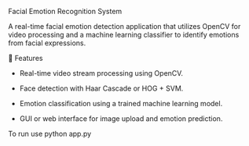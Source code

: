 Facial Emotion Recognition System

A real-time facial emotion detection application that utilizes OpenCV for video processing and a machine learning classifier to identify emotions from facial expressions.​

📸 Features

- Real-time video stream processing using OpenCV.
  
- Face detection with Haar Cascade or HOG + SVM.
  
- Emotion classification using a trained machine learning model.
  
- GUI or web interface for image upload and emotion prediction.​

To run use python app.py
